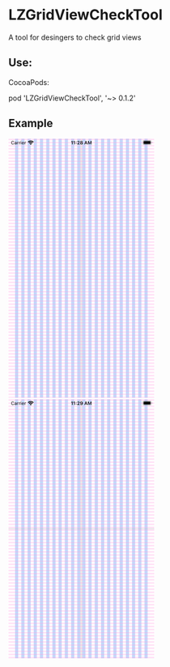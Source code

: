 # LZGridViewCheckTool
A tool for desingers to check grid views



## Use:

CocoaPods:

pod 'LZGridViewCheckTool', '~> 0.1.2'



## Example

<img src="./Resources/1.png" style="zoom:50%"><img src="./Resources/2.png" style="zoom:50%">

